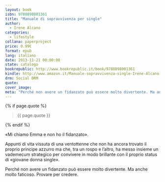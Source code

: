 ```yaml
---
layout: book
isbn: 9788898001361
title: "Manuale di sopravvivenza per single"
author:
  - Irene Alcano
categories:
  - lifestyle
collana: paperproject
price: 0.99€
format: epub
lang: italiano
date: 2013-11-21 00:00:00
state: catalogo
bookrepublic: http://www.bookrepublic.it/book/9788898001361
kindle: http://www.amazon.it/Manuale-sopravvivenza-single-Irene-Alcano-ebook/dp/B00GTU6DQK/
drm: Social DRM
quote:
cover_image:
meta: "Perché non avere un fidanzato può essere molto divertente. Ma anche molto faticoso. Provare per credere."
---
```


{% if page.quote %}
<blockquote>
    {{ page.quote }}
</blockquote>
{% endif %}

«Mi chiamo Emma e non ho il fidanzato».

Appunti di vita vissuta di una ventottenne che non ha ancora trovato il proprio principe azzurro ma che, tra un rospo e l’altro, ha messo insieme un vademecum strategico per convivere in modo brillante con il proprio status di «giovane donna single».

Perché non avere un fidanzato può essere molto divertente. Ma anche molto faticoso. Provare per credere.